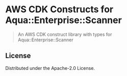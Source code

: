 # AWS CDK Constructs for Aqua::Enterprise::Scanner

> An AWS CDK construct library with types for Aqua::Enterprise::Scanner

## License

Distributed under the Apache-2.0 License.
